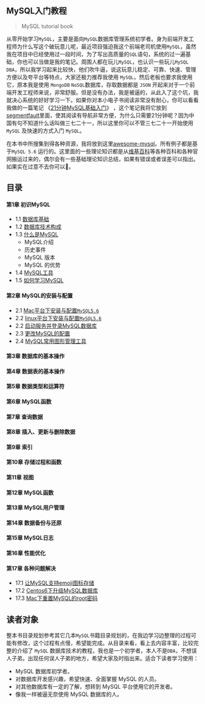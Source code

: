 
MySQL入门教程
--- 

> MySQL tutorial book

从零开始学习`MySQL`，主要是面向`MySQL`数据库管理系统初学者。身为前端开发工程师为什么写这个破玩意儿呢，最近项目强迫我这个前端老司机使用`MySQL`，虽然我在项目中已经使用过一段时间，为了写出高质量的`SQL`语句，系统的过一遍基础，你也可以当做是我的笔记。周围人都在玩儿`MySQL`，也认识一些玩儿`MySQL DBA`，所以我学习起来比较快，他们吹牛逼，说这玩意儿稳定、可靠、快速、管理方便以及夸平台等特点，大家还极力推荐我使用 `MySQL`，然后老板也要求我使用它，原本我是使用 `MongoDB` `NoSQL`数据库，存取数据都是 `JSON` 开起来对于一个前端开发工程师来说，非常舒服。但是没有办法，我是被逼的，从此入了这个坑，我就决心系统的好好学习一下。如果你对本小电子书阅读非常没有耐心，你可以看看我做的一篇笔记 《[21分钟MySQL基础入门](21-minutes-MySQL-basic-entry.md)》 ，这个笔记我将它放到[segmentfault](https://segmentfault.com/a/1190000006876419)里面，使其阅读有导航非常方便，为什么只需要21分钟呢？因为中国有句不知道什么话叫做三七二十一，所以这里你可以不管三七二十一开始使用 `MySQL` 及快速的方式入门 `MySQL`。

在本书中所搜集到得各种资源，我将放到这里[awesome-mysql](awesome-mysql.md)。所有例子都是基于`MySQL 5.6` 运行的。这里面的一些理论知识都是从[维基百科](https://zh.wikipedia.org)等各种百科和各种官网搬运过来的，偶尔会有一些基础理论知识总结，如果有错误或者误差可以指出。如果实在过意不去你可以🔫。


## 目录

#### 第1章 初识MySQL

- 1.1 [数据库基础](chapter1/1.1.md)
- 1.2 [数据库技术构成](chapter1/1.2.md)
- 1.3 [什么是MySQL](chapter1/1.3.md)
    - MySQL介绍
    - 历史事件
    - MySQL 版本
    - MySQL 的优势
- 1.4 [MySQL工具](chapter1/1.4.md)
- 1.5 [如何学习MySQL](chapter1/1.5.md)

#### 第2章 MySQL的安装与配置

- 2.1 [Mac平台下安装与配置`MySQL5.6`](#)
- 2.2 [linux平台下安装与配置`MySQL5.6`](#)
- 2.2 [启动服务并登录MySQL数据库](#)
- 2.3 [更改MySQL的配置](#)
- 2.4 [MySQL常用图形管理工具](#)

#### 第3章 数据库的基本操作

#### 第4章 数据表的基本操作

#### 第5章 数据类型和运算符

#### 第6章 MySQL函数

#### 第7章 查询数据

#### 第8章 插入、更新与删除数据

#### 第9章 索引

#### 第10章 存储过程和函数

#### 第11章 视图

#### 第12章 MySQL函数

#### 第13章 MySQL用户管理

#### 第14章 数据备份与还原

#### 第15章 MySQL日志

#### 第16章 性能优化

#### 第17章 各种问题解决

- 17.1 [让MySQL支持emoji图标存储](chapter17/1.1.md)
- 17.2 [Centos6下升级MySQL数据库](chapter17/1.2.md)
- 17.3 [Mac下重置MySQL的root密码](chapter17/1.3.md)

## 读者对象

整本书目录规划参考其它几本`MySQL`书籍目录规划的，在我边学习边整理的过程可能有修改，这个过程有点慢，希望能完成。从目录来看，看上去内容丰富，比较完整的介绍了 `MySQL` 数据库技术的教程，我也是一个初学者，本人不是`DBA`，不想误人子弟。出现任何误人子弟的地方，希望大家及时指出来。适合下读者学习使用：

- MySQL 数据库初学者。
- 对数据库开发感兴趣，希望快速、全面掌握 MySQL 的人员。
- 对其他数据库有一定的了解，想转到 MySQL 平台使用它的开发者。
- 像我一样被逼无奈使用 MySQL 数据库的人。